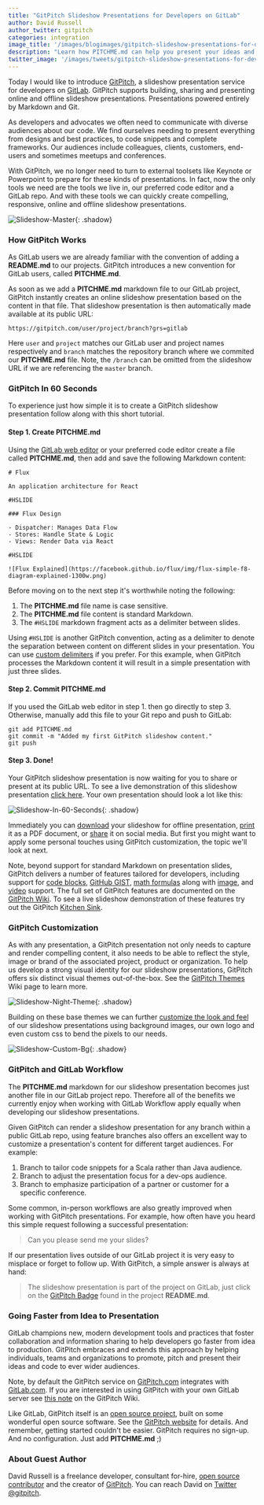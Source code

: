 ```yaml
---
title: "GitPitch Slideshow Presentations for Developers on GitLab"
author: David Russell
author_twitter: gitpitch
categories: integration
image_title: '/images/blogimages/gitpitch-slideshow-presentations-for-developers-on-gitlab/cover.png'
description: "Learn how PITCHME.md can help you present your ideas and code to any audience."
twitter_image: '/images/tweets/gitpitch-slideshow-presentations-for-developers-on-gitlab.png'
---
```


Today I would like to introduce [GitPitch](https://gitpitch.com), a slideshow presentation service for developers on [GitLab](https://about.gitlab.com). GitPitch supports building, sharing and presenting online and offline slideshow presentations. Presentations powered entirely by Markdown and Git.

As developers and advocates we often need to communicate with diverse audiences about our code. We find ourselves needing to present everything from designs and best practices, to code snippets and complete frameworks. Our audiences include colleagues, clients, customers, end-users and sometimes meetups and conferences.

With GitPitch, we no longer need to turn to external toolsets like Keynote or Powerpoint to prepare for these kinds of presentations. In fact, now the only tools we need are the tools we live in, our preferred code editor and a GitLab repo. And with these tools we can quickly create compelling, responsive, online and offline slideshow presentations.

![Slideshow-Master](/images/blogimages/gitpitch-slideshow-presentations-for-developers-on-gitlab/slideshow-master.jpg){: .shadow}

### How GitPitch Works

As GitLab users we are already familiar with the convention of adding a **README.md** to our projects. GitPitch introduces a new convention for GitLab users, called **PITCHME.md**.

As soon as we add a **PITCHME.md** markdown file to our GitLab project, GitPitch instantly creates an online slideshow presentation based on the content in that file. That slideshow presentation is then automatically made available at its public URL:

```
https://gitpitch.com/user/project/branch?grs=gitlab
```

Here `user` and `project` matches our GitLab user and project names respectively and `branch` matches the repository branch where we commited our **PITCHME.md** file. Note, the `/branch` can be omitted from the slideshow URL if we are referencing the `master` branch.

### GitPitch In 60 Seconds

To experience just how simple it is to create a GitPitch slideshow presentation follow along with this short tutorial.

#### Step 1. Create **PITCHME.md**

Using the [GitLab web editor](https://gitlab.com/help/user/project/repository/web_editor.md) or your preferred code editor create a file called **PITCHME.md**, then add and save the following Markdown content:

```
# Flux 

An application architecture for React

#HSLIDE

### Flux Design

- Dispatcher: Manages Data Flow
- Stores: Handle State & Logic
- Views: Render Data via React

#HSLIDE

![Flux Explained](https://facebook.github.io/flux/img/flux-simple-f8-diagram-explained-1300w.png)
```

Before moving on to the next step it's worthwhile noting the following:

1. The **PITCHME.md** file name is case sensitive.
1. The **PITCHME.md** file content is standard Markdown.
1. The `#HSLIDE` markdown fragment acts as a delimiter between slides.

Using `#HSLIDE` is another GitPitch convention, acting as a delimiter to denote the separation between content on different slides in your presentation. You can use [custom delimiters](https://github.com/gitpitch/gitpitch/wiki/Custom-Slide-Delimiters) if you prefer. For this example, when GitPitch processes the Markdown content it will result in a simple presentation with just three slides.


#### Step 2. Commit **PITCHME.md**

If you used the GitLab web editor in step 1. then go directly to step 3. Otherwise, manually add this file to your Git repo and push to GitLab:

```
git add PITCHME.md
git commit -m "Added my first GitPitch slideshow content."
git push
```

#### Step 3. Done!

Your GitPitch slideshow presentation is now waiting for you to share or present at its public URL. To see a live demonstration of this slideshow presentation [click here](https://gitpitch.com/gitpitch/in-60-seconds?grs=gitlab). Your own presentation should look a lot like this:

![Slideshow-In-60-Seconds](/images/blogimages/gitpitch-slideshow-presentations-for-developers-on-gitlab/slideshow-in-60-seconds.jpg){: .shadow}

Immediately you can [download](https://github.com/gitpitch/gitpitch/wiki/Slideshow-Offline) your slideshow for offline presentation, [print](https://github.com/gitpitch/gitpitch/wiki/Slideshow-Printing) it as a PDF document, or [share](https://github.com/gitpitch/gitpitch/wiki/Slideshow-Sharing) it on social media. But first you might want to apply some personal touches using GitPitch customization, the topic we'll look at next.

Note, beyond support for standard Markdown on presentation slides, GitPitch delivers a number of features tailored for developers, including support for [code blocks](https://github.com/gitpitch/gitpitch/wiki/Code-Slides), [GitHub GIST](https://github.com/gitpitch/gitpitch/wiki/GIST-Slides), [math formulas](https://github.com/gitpitch/gitpitch/wiki/Math-Notation-Slides) along with [image](https://github.com/gitpitch/gitpitch/wiki/Image-Slides), and [video](https://github.com/gitpitch/gitpitch/wiki/Video-Slides) support. The full set of GitPitch features are documented on the [GitPitch Wiki](https://github.com/gitpitch/gitpitch/wiki). To see a live slideshow demonstration of these features try out the GitPitch [Kitchen Sink](https://gitpitch.com/gitpitch/kitchen-sink?grs=gitlab).


### GitPitch Customization


As with any presentation, a GitPitch presentation not only needs to capture and render compelling content, it also needs to be able to reflect the style, image or brand of the associated project, product or organization. To help us develop a strong visual identity for our slideshow presentations, GitPitch offers six distinct visual themes out-of-the-box. See the [GitPitch Themes](https://github.com/gitpitch/gitpitch/wiki/Theme-Setting) Wiki page to learn more.

![Slideshow-Night-Theme](/images/blogimages/gitpitch-slideshow-presentations-for-developers-on-gitlab/slideshow-night-theme.jpg){: .shadow}

Building on these base themes we can further [customize the look and feel](https://github.com/gitpitch/gitpitch/wiki/Slideshow-Settings) of our slideshow presentations using background images, our own logo and even custom css to bend the pixels to our needs.

![Slideshow-Custom-Bg](/images/blogimages/gitpitch-slideshow-presentations-for-developers-on-gitlab/slideshow-custom-bg.jpg){: .shadow}

### GitPitch and GitLab Workflow

The **PITCHME.md** markdown for our slideshow presentation becomes just another file in our GitLab project repo. Therefore all of the benefits we currently enjoy when working with GitLab Workflow apply equally when developing our slideshow presentations.

Given GitPitch can render a slideshow presentation for any branch within a public GitLab repo, using feature branches also offers an excellent way to customize a presentation's content for different target audiences. For example:

1. Branch to tailor code snippets for a Scala rather than Java audience.
2. Branch to adjust the presentation focus for a dev-ops audience.
3. Branch to emphasize participation of a partner or customer for a specific conference.

Some common, in-person workflows are also greatly improved when working with GitPitch presentations. For example, how often have you heard this simple request following a successful presentation:

> Can you please send me your slides?

If our presentation lives outside of our GitLab project it is very easy to misplace or forget to follow up. With GitPitch, a simple answer is always at hand:

> The slideshow presentation is part of the project on GitLab, just click on the [GitPitch Badge](https://github.com/gitpitch/gitpitch/wiki/Slideshow-GitHub-Badge) found in the project **README.md**.


### Going Faster from Idea to Presentation


GitLab champions new, modern development tools and practices that foster collaboration and information sharing to help developers go faster from idea to production. GitPitch embraces and extends this approach by helping individuals, teams and organizations to promote, pitch and present their ideas and code to ever wider audiences.

Note, by default the GitPitch service on [GitPitch.com](https://gitpitch.com) integrates with [GitLab.com](https://gitlab.com). If you are interested in using GitPitch with your own GitLab server see [this note](https://github.com/gitpitch/gitpitch/wiki/Git-Repo-Services) on the GitPitch Wiki.

Like GitLab, GitPitch itself is an [open source project](https://gitlab.com/gitpitch/gitpitch), built on some wonderful open source software. See the [GitPitch website](https://gitpitch.com/#gitpitch-about) for details. And remember, getting started couldn't be easier. GitPitch requires no sign-up. And no configuration. Just add **PITCHME.md** ;)

### About Guest Author

David Russell is a freelance developer, consultant for-hire, [open source contributor](https://github.com/onetapbeyond) and the creator of [GitPitch](https://gitpitch.com). You can reach David on [Twitter @gitpitch](https://twitter.com/gitpitch).

